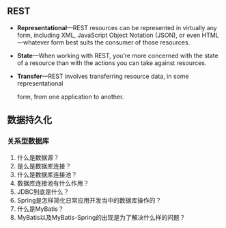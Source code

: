 ## REST

* **Representational**—REST resources can be represented in virtually any form,
  including XML, JavaScript Object Notation (JSON), or even HTML—whatever
  form best suits the consumer of those resources.

* **State**—When working with REST, you’re more concerned with the state of a
  resource than with the actions you can take against resources.

* **Transfer**—REST involves transferring resource data, in some representational 

  form, from one application to another. 



## 数据持久化

### 关系型数据库

1. 什么是数据源？
2. 是么是数据库连接？
3. 什么是数据库连接池？
4. 数据库连接池有什么作用？
5. JDBC到底是什么？
6. Spring是怎样简化日常应用开发当中的数据库操作的？
7. 什么是MyBatis？
8. MyBatis以及MyBatis-Spring的出现是为了解决什么样的问题？



### 

 

